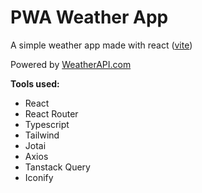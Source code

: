 # PWA Weather App

A simple weather app made with react ([vite](https://vite.dev/))

Powered by [WeatherAPI.com](https://www.weatherapi.com/)

**Tools used:**

- React
- React Router
- Typescript
- Tailwind
- Jotai
- Axios
- Tanstack Query
- Iconify
